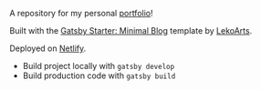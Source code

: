 A repository for my personal [portfolio](https://abullard.netlify.com)!

Built with the [Gatsby Starter: Minimal Blog](https://github.com/LekoArts/gatsby-starter-minimal-blog) template by [LekoArts](https://www.lekoarts.de/?utm_source=minimal-blog&utm_medium=Starter).

Deployed on [Netlify](https://www.netlify.com/).

* Build project locally with `gatsby develop`
* Build production code with `gatsby build`